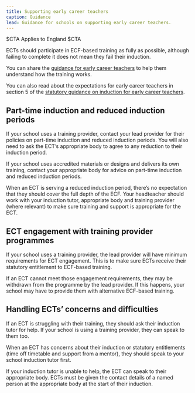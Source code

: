 ```yaml
---
title: Supporting early career teachers
caption: Guidance
lead: Guidance for schools on supporting early career teachers.
---
```


$CTA
Applies to England
$CTA

ECTs should participate in ECF-based training as fully as possible, although failing to complete it does not mean they fail their induction.

You can share the [guidance for early career teachers](https://www.gov.uk/guidance/guidance-for-early-career-teachers-ects-ecf-based-training) to help them understand how the training works.

You can also read about the expectations for early career teachers in section 5 of the [statutory guidance on induction for early career teachers](https://www.gov.uk/government/publications/induction-for-early-career-teachers-england).

## Part-time induction and reduced induction periods

If your school uses a training provider, contact your lead provider for their policies on part-time induction and reduced induction periods. You will also need to ask the ECT’s appropriate body to agree to any reduction to their induction period.

If your school uses accredited materials or designs and delivers its own training, contact your appropriate body for advice on part-time induction and reduced induction periods.

When an ECT is serving a reduced induction period, there’s no expectation that they should cover the full depth of the ECF. Your headteacher should work with your induction tutor, appropriate body and training provider (where relevant) to make sure training and support is appropriate for the ECT.

## ECT engagement with training provider programmes

If your school uses a training provider, the lead provider will have minimum requirements for ECT engagement. This is to make sure ECTs receive their statutory entitlement to ECF-based training.

If an ECT cannot meet those engagement requirements, they may be withdrawn from the programme by the lead provider. If this happens, your school may have to provide them with alternative ECF-based training.

## Handling ECTs’ concerns and difficulties

If an ECT is struggling with their training, they should ask their induction tutor for help. If your school is using a training provider, they can speak to them too.

When an ECT has concerns about their induction or statutory entitlements (time off timetable and support from a mentor), they should speak to your school induction tutor first.

If your induction tutor is unable to help, the ECT can speak to their appropriate body. ECTs must be given the contact details of a named person at the appropriate body at the start of their induction.
